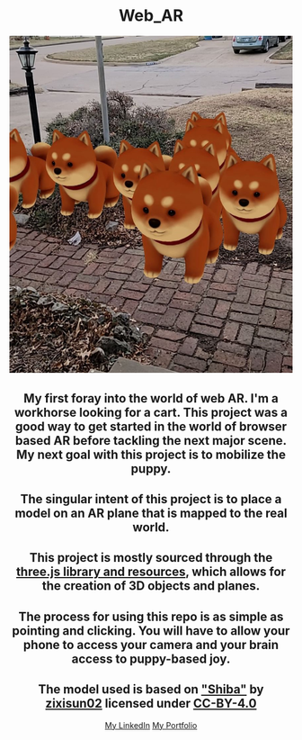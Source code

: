 <div align="center">

# Web_AR

<img src="./assets/imgs/pup.jpg" alt="shiba">

## My first foray into the world of web AR. I'm a workhorse looking for a cart. This project was a good way to get started in the world of browser based AR before tackling the next major scene. My next goal with this project is to mobilize the puppy.

## The singular intent of this project is to place a model on an AR plane that is mapped to the real world.

## This project is mostly sourced through the [three.js library and resources](https://threejs.org/docs/index.html), which allows for the creation of 3D objects and planes.

## The process for using this repo is as simple as pointing and clicking. You will have to allow your phone to access your camera and your brain access to puppy-based joy.

## The model used is based on ["Shiba"](https://sketchfab.com/3d-models/shiba-faef9fe5ace445e7b2989d1c1ece361c) by [zixisun02](https://sketchfab.com/dogerlo) licensed under [CC-BY-4.0](http://creativecommons.org/licenses/by/4.0/)

[My LinkedIn](https://www.linkedin.com/in/deccaswell)
[My Portfolio](https://github.com/thisdoesntexistyet)
